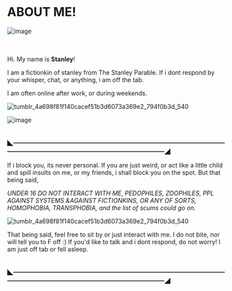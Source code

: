 # ABOUT ME!


![image](https://github.com/user-attachments/assets/57988aa6-b2cf-4a4b-9118-2be109930b7d)

ㅤㅤㅤㅤ



 

 Hi. My name is **Stanley**!
 
 I am a fictionkin of stanley from The Stanley Parable. If i dont respond by your whisper, chat, or anything, i am off the tab. 

I am often online after work, or during weekends.




![tumblr_4a698f81f140cacef51b3d6073a369e2_794f0b3d_540](https://github.com/user-attachments/assets/242d4dc6-6041-4917-8488-85fb2ba57435)

![image](https://github.com/user-attachments/assets/929d1097-8a43-40f1-a8ee-0a8681ae21d9)


ㅤㅤㅤㅤㅤㅤㅤㅤㅤㅤㅤㅤㅤㅤ    ㅤㅤㅤㅤㅤㅤㅤㅤㅤㅤㅤㅤㅤㅤㅤㅤ◣━━━━━━━━━━━━━━━━━━━━━━━━━━━━━━━━━━━━━━━━━━━━━━━━━━━━━━━━━━━━━◢


If i block you, its never personal. If you are just weird, or act like a little child and spill insults on me, or my friends, i shall block you on the spot.
But that being said,

*UNDER 16 DO NOT INTERACT WITH ME*, *PEDOPHILES, ZOOPHILES, PPL AGAINST SYSTEMS &AGAINST FICTIONKINS, OR ANY OF SORTS, HOMOPHOBIA, TRANSPHOBIA, and the list of scums could go on.*


![tumblr_4a698f81f140cacef51b3d6073a369e2_794f0b3d_540](https://github.com/user-attachments/assets/242d4dc6-6041-4917-8488-85fb2ba57435)

That being said, feel free to sit by or just interact with me. I do not bite, nor will tell you to F off :)
If you'd like to talk and i dont respond, do not worry! I am just off tab or fell asleep.

ㅤㅤㅤㅤㅤㅤㅤㅤㅤㅤㅤㅤㅤㅤ    ㅤㅤㅤㅤㅤㅤㅤㅤㅤㅤㅤㅤㅤㅤㅤㅤ◣━━━━━━━━━━━━━━━━━━━━━━━━━━━━━━━━━━━━━━━━━━━━━━━━━━━━━━━━━━━━━◢
